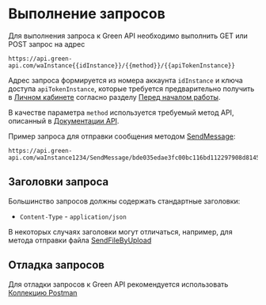 # Выполнение запросов

Для выполнения запроса к Green API необходимо выполнить GET или POST запрос на адрес 

```
https://api.green-api.com/waInstance{{idInstance}}/{{method}}/{{apiTokenInstance}}
```

Адрес запроса формируется из номера аккаунта `idInstance` и ключа доступа `apiTokenInstance`, которые требуется предварительно получить в [Личном кабинете](https://cabinet.green-api.com) согласно разделу [Перед началом работы](before-start#parameters).

В качестве параметра `method` используется требуемый метод API, описанный в [Документации API](api/index.md).

Пример запроса для отправки сообщения методом [SendMessage](api/sending/SendMessage):
```
https://api.green-api.com/waInstance1234/SendMessage/bde035edae3fc00bc116bd112297908d8145e5ba8decc5d884
```

## Заголовки запроса
Большинство запросов должны содержать стандартные заголовки:

- `Content-Type` - `application/json`

В некоторых случаях заголовки могут отличаться, например, для метода отправки файла [SendFileByUpload](api/sending/SendFileByUpload) 

## Отладка запросов

Для отладки запросов к Green API рекомендуется использовать [Коллекцию Postman](postman-collection)

